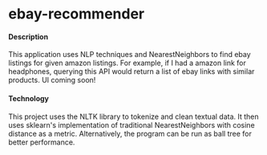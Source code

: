 # ebay-recommender

#### Description
This application uses NLP techniques and NearestNeighbors to find ebay listings for given amazon listings. For example, if I had a amazon link for headphones, querying this API would return a list of ebay links with similar products. UI coming soon!

#### Technology
This project uses the NLTK library to tokenize and clean textual data. It then uses sklearn's implementation of traditional NearestNeighbors with cosine distance as a metric. Alternatively, the program can be run as ball tree for better performance.
